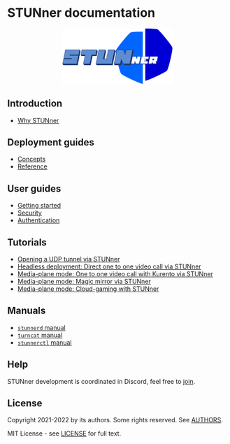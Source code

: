 # STUNner documentation

<p align="center">
  <img alt="STUNner", src="/doc/stunner.svg" width="50%" height="50%"></br>
</p>

## Introduction

* [Why STUNner](/doc/WHY.md)

## Deployment guides

* [Concepts](/doc/CONCEPTS.md)
* [Reference](/doc/GATEWAY.md)

## User guides

* [Getting started](/doc/INSTALL.md)
* [Security](/doc/SECURITY.md)
* [Authentication](/doc/AUTH.md)

## Tutorials

* [Opening a UDP tunnel via STUNner](../examples/simple-tunnel)
* [Headless deployment: Direct one to one video call via STUNner](../examples/direct-one2one-call)
* [Media-plane mode: One to one video call with Kurento via STUNner](examples/kurento-one2one-call)
* [Media-plane mode: Magic mirror via STUNner](../examples/kurento-magic-mirror/README.md)
* [Media-plane mode: Cloud-gaming with STUNner](../examples/cloudretro/README.md)

## Manuals

* [`stunnerd` manual](../cmd/stunnerd/README.md)
* [`turncat` manual](../cmd/turncat/README.md)
* [`stunnerctl` manual](../cmd/stunnerctl/README.md)

## Help

STUNner development is coordinated in Discord, feel free to [join](https://discord.gg/DyPgEsbwzc).

## License

Copyright 2021-2022 by its authors. Some rights reserved. See [AUTHORS](../AUTHORS).

MIT License - see [LICENSE](../LICENSE) for full text.
